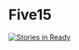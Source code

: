 Five15
===

[![Stories in Ready](https://badge.waffle.io/jeffbrown/five15.png?label=ready&title=Ready)](http://waffle.io/jeffbrown/five15)
